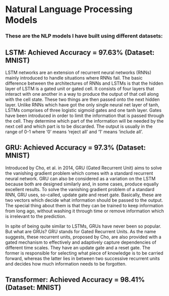 # Natural Language Processing Models
### These are the NLP models I have built using different datasets:
## LSTM: Achieved Accuracy = 97.63% (Dataset: MNIST) 
LSTM networks are an extension of recurrent neural networks (RNNs) mainly introduced to handle situations where RNNs fail. The basic difference between the architectures of RNNs and LSTMs is that the hidden layer of LSTM is a gated unit or gated cell. It consists of four layers that interact with one another in a way to produce the output of that cell along with the cell state. These two things are then passed onto the next hidden layer. Unlike RNNs which have got the only single neural net layer of tanh, LSTMs comprises of three logistic sigmoid gates and one tanh layer. Gates have been introduced in order to limit the information that is passed through the cell. They determine which part of the information will be needed by the next cell and which part is to be discarded. The output is usually in the range of 0-1 where ‘0’ means ‘reject all’ and ‘1’ means ‘include all’.  
## GRU: Achieved Accuracy = 97.3% (Dataset: MNIST)
Introduced by Cho, et al. in 2014, GRU (Gated Recurrent Unit) aims to solve the vanishing gradient problem which comes with a standard recurrent neural network. GRU can also be considered as a variation on the LSTM because both are designed similarly and, in some cases, produce equally excellent results. To solve the vanishing gradient problem of a standard RNN, GRU uses, so-called, update gate and reset gate. Basically, these are two vectors which decide what information should be passed to the output. The special thing about them is that they can be trained to keep information from long ago, without washing it through time or remove information which is irrelevant to the prediction.

In spite of being quite similar to LSTMs, GRUs have never been so popular. But what are GRUs? GRU stands for Gated Recurrent Units. As the name suggests, these recurrent units, proposed by Cho, are also provided with a gated mechanism to effectively and adaptively capture dependencies of different time scales. They have an update gate and a reset gate. The former is responsible for selecting what piece of knowledge is to be carried forward, whereas the latter lies in between two successive recurrent units and decides how much information needs to be forgotten.
## Transformer: Achieved Accuracy = 98.41% (Dataset: MNIST)
